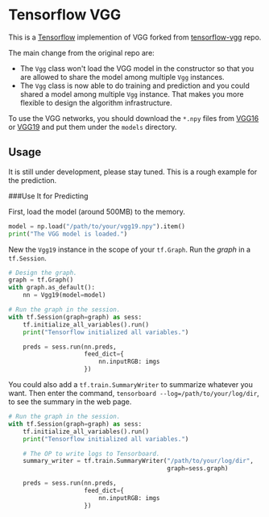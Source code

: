 # Tensorflow VGG

This is a [Tensorflow](https://github.com/tensorflow/tensorflow) implemention of VGG forked from [tensorflow-vgg](https://github.com/machrisaa/tensorflow-vgg) repo.

The main change from the original repo are:

* The `Vgg` class won't load the VGG model in the constructor so that you are allowed to share the model among multiple `Vgg` instances.
* The `Vgg` class is now able to do training and prediction and you could shared a model among multiple `Vgg` instance. That makes you more flexible to design the algorithm infrastructure.

To use the VGG networks, you should download the `*.npy` files from <a href="https://dl.dropboxusercontent.com/u/50333326/vgg16.npy">VGG16</a> or <a href="https://dl.dropboxusercontent.com/u/50333326/vgg19.npy">VGG19</a> and put them under the `models` directory.

Usage
-----

It is still under development, please stay tuned. This is a rough example for the prediction.

###Use It for Predicting

First, load the model (around 500MB) to the memory.

```python
model = np.load("/path/to/your/vgg19.npy").item()
print("The VGG model is loaded.")
```

New the `Vgg19` instance in the scope of your `tf.Graph`. Run the *graph* in a `tf.Session`.

```python
# Design the graph.
graph = tf.Graph()
with graph.as_default():
    nn = Vgg19(model=model)

# Run the graph in the session.
with tf.Session(graph=graph) as sess:
    tf.initialize_all_variables().run()
    print("Tensorflow initialized all variables.")

    preds = sess.run(nn.preds,
                     feed_dict={
                         nn.inputRGB: imgs
                     })
```

You could also add a `tf.train.SummaryWriter` to summarize whatever you want. Then enter the command, `tensorboard --log=/path/to/your/log/dir`, to see the summary in the web page.

```python
# Run the graph in the session.
with tf.Session(graph=graph) as sess:
    tf.initialize_all_variables().run()
    print("Tensorflow initialized all variables.")

    # The OP to write logs to Tensorboard.
    summary_writer = tf.train.SummaryWriter("/path/to/your/log/dir",
                                            graph=sess.graph)

    preds = sess.run(nn.preds,
                     feed_dict={
                         nn.inputRGB: imgs
                     })
```
